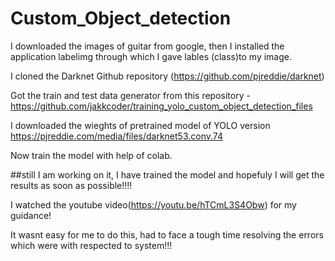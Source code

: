 # Custom_Object_detection

 I downloaded the images of guitar from google, then I installed the application labelimg through which I gave lables (class)to my image.
 
 I cloned the Darknet Github repository (https://github.com/pjreddie/darknet)
 
 Got the train and test data generator from this repository -https://github.com/jakkcoder/training_yolo_custom_object_detection_files
 
 I downloaded the wieghts of pretrained model of YOLO version https://pjreddie.com/media/files/darknet53.conv.74
 
 Now train the model with help of colab.
 
 ##still I am working on it, I have trained the model and hopefuly I will get the results as soon as possible!!!!


I watched the youtube video(https://youtu.be/hTCmL3S4Obw) for my guidance!


It wasnt easy for me to do this, had to face a tough time resolving the errors which were with respected to system!!!
